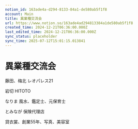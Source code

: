 ```yaml
---
notion_id: 163ade4a-d294-8133-84a1-de580ab5f1f8
account: Main
title: 異業種交流会
url: https://www.notion.so/163ade4ad294813384a1de580ab5f1f8
created_time: 2024-12-21T06:36:00.000Z
last_edited_time: 2024-12-21T06:36:00.000Z
sync_status: placeholder
sync_time: 2025-07-12T15:01:15.013841
---
```

# 異業種交流会


藤田、梅北
レオパレス21

岩切
HITOTO

なりま
風水、鑑定士、元保育士

とみなが
保険代理店


貸衣裳、創業55年、写真、美容室

